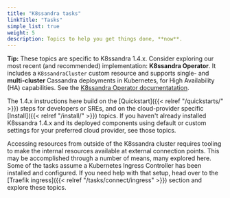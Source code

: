 ```yaml
---
title: "K8ssandra tasks"
linkTitle: "Tasks"
simple_list: true
weight: 5
description: Topics to help you get things done, **now**.
---
```


**Tip:** These topics are specific to K8ssandra 1.4.x. Consider exploring our most recent (and recommended) implementation: **K8ssandra Operator**. It includes a `K8ssandraCluster` custom resource and supports single- and **multi-cluster** Cassandra deployments in Kubernetes, for High Availability (HA) capabilities. See the [K8ssandra Operator documentatation](https://docs-v2.k8ssandra.io). 

The 1.4.x instructions here build on the [Quickstart]({{< relref "/quickstarts/" >}}) steps for developers or SREs, and on the cloud-provider specific [Install]({{< relref "/install/" >}}) topics. If you haven't already installed K8ssandra 1.4.x and its deployed components using default or custom settings for your preferred cloud provider, see those topics.

Accessing resources from outside of the K8ssandra cluster requires tooling to make the internal resources available at external connection points. This may be accomplished through a number of means, many explored here. Some of the tasks assume a Kubernetes Ingress Controller has been installed and configured. If you need help with that setup, head over to the [Traefik ingress]({{< relref "/tasks/connect/ingress" >}}) section and explore these topics.

